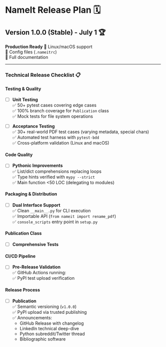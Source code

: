 # NameIt Release Plan 🗓️

## Version 1.0.0 (Stable) - July 1 🏆
**Production Ready**
🚀 Linux/macOS support  
🚀 Config files (`.nameitrc`)  
🚀 Full documentation 

---


### Technical Release Checklist 📋

#### Testing & Quality
- [ ] **Unit Testing**  
  ✅ 50+ pytest cases covering edge cases  
  ✅ 100% branch coverage for `Publication` class  
  ✅ Mock tests for file system operations  

- [ ] **Acceptance Testing**  
  ✅ 30+ real-world PDF test cases (varying metadata, special chars)  
  ✅ Automated test harness with `pytest-bdd`  
  ✅ Cross-platform validation (Linux and macOS)  

#### Code Quality
- [ ] **Pythonic Improvements**  
  ✅ List/dict comprehensions replacing loops  
  ✅ Type hints verified with `mypy --strict`  
  ✅ Main function <50 LOC (delegating to modules)  

#### Packaging & Distribution
- [ ] **Dual Interface Support**  
  ✅ Clean `__main__.py` for CLI execution  
  ✅ Importable API (`from nameit import rename_pdf`)  
  ✅ `console_scripts` entry point in `setup.py`  

#### Publication Class
- [ ] **Comprehensive Tests**  

#### CI/CD Pipeline
- [ ] **Pre-Release Validation**  
  ✅ GitHub Actions running:   
  ✅ PyPI test upload verification  

#### Release Process
- [ ] **Publication**  
  ✅ Semantic versioning (`v1.0.0`)  
  ✅ PyPI upload via trusted publishing  
  ✅ Announcements:  
    - GitHub Release with changelog  
    - LinkedIn technical deep-dive  
    - Python subreddit/Twitter thread
    - Bibliographic software
